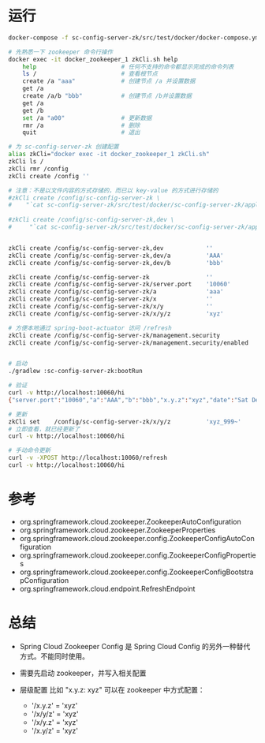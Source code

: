 
# 运行

```bash
docker-compose -f sc-config-server-zk/src/test/docker/docker-compose.yml up

# 先熟悉一下 zookeeper 命令行操作
docker exec -it docker_zookeeper_1 zkCli.sh help
    help                        # 任何不支持的命令都显示完成的命令列表
    ls /                        # 查看根节点
    create /a "aaa"             # 创建节点 /a 并设置数据
    get /a
    create /a/b "bbb"           # 创建节点 /b并设置数据
    get /a
    get /b
    set /a "a00"                # 更新数据
    rmr /a                      # 删除
    quit                        # 退出

# 为 sc-config-server-zk 创建配置
alias zkCli="docker exec -it docker_zookeeper_1 zkCli.sh"
zkCli ls /
zkCli rmr /config
zkCli create /config ''

# 注意：不是以文件内容的方式存储的，而已以 key-value 的方式进行存储的
#zkCli create /config/sc-config-server-zk \
#    "`cat sc-config-server-zk/src/test/docker/sc-config-server-zk/application.yml`"
    
#zkCli create /config/sc-config-server-zk,dev \
#     "`cat sc-config-server-zk/src/test/docker/sc-config-server-zk/application-dev.yml`"


zkCli create /config/sc-config-server-zk,dev            ''
zkCli create /config/sc-config-server-zk,dev/a          'AAA'
zkCli create /config/sc-config-server-zk,dev/b          'bbb'

zkCli create /config/sc-config-server-zk                ''
zkCli create /config/sc-config-server-zk/server.port    '10060'
zkCli create /config/sc-config-server-zk/a              'aaa'
zkCli create /config/sc-config-server-zk/x              ''
zkCli create /config/sc-config-server-zk/x/y            ''
zkCli create /config/sc-config-server-zk/x/y/z          'xyz'

# 方便本地通过 spring-boot-actuator 访问 /refresh 
zkCli create /config/sc-config-server-zk/management.security            ''
zkCli create /config/sc-config-server-zk/management.security/enabled    'false'


# 启动
./gradlew :sc-config-server-zk:bootRun

# 验证
curl -v http://localhost:10060/hi
{"server.port":"10060","a":"AAA","b":"bbb","x.y.z":"xyz","date":"Sat Dec 02 15:46:55 CST 2017"}

# 更新
zkCli set    /config/sc-config-server-zk/x/y/z          'xyz_999~'
# 立即查看，就已经更新了
curl -v http://localhost:10060/hi

# 手动命令更新
curl -v -XPOST http://localhost:10060/refresh
curl -v http://localhost:10060/hi
```



# 参考
- org.springframework.cloud.zookeeper.ZookeeperAutoConfiguration
- org.springframework.cloud.zookeeper.ZookeeperProperties
- org.springframework.cloud.zookeeper.config.ZookeeperConfigAutoConfiguration
- org.springframework.cloud.zookeeper.config.ZookeeperConfigProperties
- org.springframework.cloud.zookeeper.config.ZookeeperConfigBootstrapConfiguration
- org.springframework.cloud.endpoint.RefreshEndpoint

# 总结

- Spring Cloud Zookeeper Config 是 Spring Cloud Config 的另外一种替代方式。不能同时使用。
- 需要先启动 zookeeper，并写入相关配置
- 层级配置 比如 "x.y.z: xyz" 可以在 zookeeper 中方式配置：

    - '/x.y.z' = 'xyz'
    - '/x/y/z' = 'xyz'
    - '/x/y.z' = 'xyz'
    - '/x.y/z' = 'xyz'



